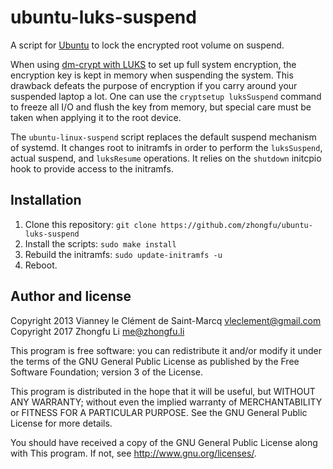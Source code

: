 ubuntu-luks-suspend
==================

A script for [Ubuntu][] to lock the encrypted root volume on suspend.

When using [dm-crypt with LUKS][] to set up full system encryption, the
encryption key is kept in memory when suspending the system. This drawback
defeats the purpose of encryption if you carry around your suspended laptop
a lot. One can use the `cryptsetup luksSuspend` command to freeze all I/O and
flush the key from memory, but special care must be taken when applying it to
the root device.

The `ubuntu-linux-suspend` script replaces the default suspend mechanism of
systemd. It changes root to initramfs in order to perform the `luksSuspend`,
actual suspend, and `luksResume` operations. It relies on the `shutdown`
initcpio hook to provide access to the initramfs.

[Ubuntu]: https://www.ubuntu.com/
[dm-crypt with LUKS]: https://wiki.archlinux.org/index.php/Dm-crypt_with_LUKS


Installation
-------------

1. Clone this repository: `git clone https://github.com/zhongfu/ubuntu-luks-suspend` 
2. Install the scripts: `sudo make install`
3. Rebuild the initramfs: `sudo update-initramfs -u`
4. Reboot.


Author and license
-------------------

Copyright 2013 Vianney le Clément de Saint-Marcq <vleclement@gmail.com>
Copyright 2017 Zhongfu Li <me@zhongfu.li>

This program is free software: you can redistribute it and/or modify
it under the terms of the GNU General Public License as published by
the Free Software Foundation; version 3 of the License.

This program is distributed in the hope that it will be useful,
but WITHOUT ANY WARRANTY; without even the implied warranty of
MERCHANTABILITY or FITNESS FOR A PARTICULAR PURPOSE.  See the
GNU General Public License for more details.

You should have received a copy of the GNU General Public License
along with This program.  If not, see <http://www.gnu.org/licenses/>.
